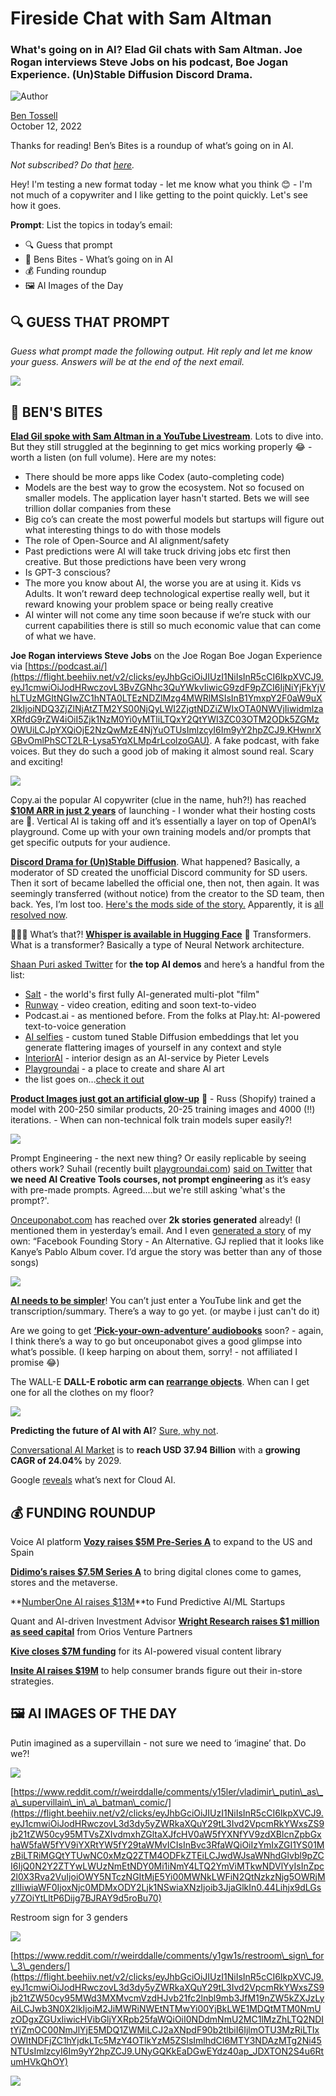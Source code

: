 # Fireside Chat with Sam Altman

### What's going on in AI? Elad Gil chats with Sam Altman. Joe Rogan interviews Steve Jobs on his podcast, Boe Jogan Experience. (Un)Stable Diffusion Discord Drama.

![Author](https://media.beehiiv.com/cdn-cgi/image/format=auto,onerror=redirect/uploads/user/profile_picture/fc858b4d-39e3-4be1-abf4-2b55504e21a2/thumb_uJ4UYake_400x400.jpg)

[Ben Tossell](https://www.twitter.com/bentossell)  
October 12, 2022

Thanks for reading! Ben’s Bites is a roundup of what’s going on in AI.

*Not subscribed? Do that [here](https://flight.beehiiv.net/v2/clicks/eyJhbGciOiJIUzI1NiIsInR5cCI6IkpXVCJ9.eyJ1cmwiOiJodHRwczovL2JlbnNiaXRlcy5iZWVoaWl2LmNvbS8iLCJwb3N0X2lkIjoiM2JiMWRiNWEtNTMwYi00YjBkLWE1MDQtMTM0NmUzODgxZGUxIiwicHVibGljYXRpb25faWQiOiI0NDdmNmU2MC1lMzZhLTQ2NDItYjZmOC00NmJlYjE5MDQ1ZWMiLCJ2aXNpdF90b2tlbiI6IjlmOTU3MzRiLTIxOWItNDFjZC1hYjdkLTc5MzY4OTlkYzM5ZSIsImlhdCI6MTY3NDAzMTg2Ni45NDksImlzcyI6Im9yY2hpZCJ9.U_Kp-miL1XaSJF4y8cNAPtZY51STrt73iHX8adgb18I).*

Hey! I'm testing a new format today - let me know what you think 😊 - I'm not much of a copywriter and I like getting to the point quickly. Let's see how it goes.

**Prompt**: List the topics in today’s email:

* 🔍 Guess that prompt
* 🫦 Bens Bites - What’s going on in AI
* 💰 Funding roundup
* 🖼 AI Images of the Day

## **🔍 GUESS THAT PROMPT**

*Guess what prompt made the following output. Hit reply and let me know your guess. Answers will be at the end of the next email.*

![](https://media.beehiiv.com/cdn-cgi/image/format=auto,onerror=redirect/uploads/asset/file/8b81d69b-8d2b-4747-b720-490bdddce8db/b13l_colorful_gooey_Play-Doh_car_engine_dripping_neon_lava_toot_fdac0f3e-c133-4830-a53c-e0a572bd8665.png)

## **🫦 BEN'S BITES**

**[Elad Gil spoke with Sam Altman in a YouTube Livestream](https://flight.beehiiv.net/v2/clicks/eyJhbGciOiJIUzI1NiIsInR5cCI6IkpXVCJ9.eyJ1cmwiOiJodHRwczovL3lvdXR1LmJlL1BKWFlZblg5SHFBIiwicG9zdF9pZCI6IjNiYjFkYjVhLTUzMGItNGIwZC1hNTA0LTEzNDZlMzg4MWRlMSIsInB1YmxpY2F0aW9uX2lkIjoiNDQ3ZjZlNjAtZTM2YS00NjQyLWI2ZjgtNDZiZWIxOTA0NWVjIiwidmlzaXRfdG9rZW4iOiI5Zjk1NzM0Yi0yMTliLTQxY2QtYWI3ZC03OTM2ODk5ZGMzOWUiLCJpYXQiOjE2NzQwMzE4NjYuOTUsImlzcyI6Im9yY2hpZCJ9._ZKZmsCI5ye3g8Yv43G0EQgbseIk-usAY0VEguLAOj8)**. Lots to dive into. But they still struggled at the beginning to get mics working properly 😂 - worth a listen (on full volume). Here are my notes:

* There should be more apps like Codex (auto-completing code)
* Models are the best way to grow the ecosystem. Not so focused on smaller models. The application layer hasn't started. Bets we will see trillion dollar companies from these
* Big co’s can create the most powerful models but startups will figure out what interesting things to do with those models
* The role of Open-Source and AI alignment/safety
* Past predictions were AI will take truck driving jobs etc first then creative. But those predictions have been very wrong
* Is GPT-3 conscious?
* The more you know about AI, the worse you are at using it. Kids vs Adults. It won’t reward deep technological expertise really well, but it reward knowing your problem space or being really creative
* AI winter will not come any time soon because if we’re stuck with our current capabilities there is still so much economic value that can come of what we have.

**Joe Rogan interviews Steve Jobs** on the Joe Rogan Boe Jogan Experience via [https://podcast.ai/](https://flight.beehiiv.net/v2/clicks/eyJhbGciOiJIUzI1NiIsInR5cCI6IkpXVCJ9.eyJ1cmwiOiJodHRwczovL3BvZGNhc3QuYWkvIiwicG9zdF9pZCI6IjNiYjFkYjVhLTUzMGItNGIwZC1hNTA0LTEzNDZlMzg4MWRlMSIsInB1YmxpY2F0aW9uX2lkIjoiNDQ3ZjZlNjAtZTM2YS00NjQyLWI2ZjgtNDZiZWIxOTA0NWVjIiwidmlzaXRfdG9rZW4iOiI5Zjk1NzM0Yi0yMTliLTQxY2QtYWI3ZC03OTM2ODk5ZGMzOWUiLCJpYXQiOjE2NzQwMzE4NjYuOTUsImlzcyI6Im9yY2hpZCJ9.KHwnrXGBvOmlPhSCT2LR-Lysa5YqXLMp4rLcolzoGAU). A fake podcast, with fake voices. But they do such a good job of making it almost sound real. Scary and exciting!

![](https://media.beehiiv.com/cdn-cgi/image/format=auto,onerror=redirect/uploads/asset/file/bd45a6d7-4a89-4dcb-a699-4651bf7f9141/FezH3OGWQAAcvad.jpeg)

Copy.ai the popular AI copywriter (clue in the name, huh?!) has reached **[$10M ARR in just 2 years](https://flight.beehiiv.net/v2/clicks/eyJhbGciOiJIUzI1NiIsInR5cCI6IkpXVCJ9.eyJ1cmwiOiJodHRwczovL3R3aXR0ZXIuY29tL1BhdWxZYWNvdWJpYW4vc3RhdHVzLzE1Nzk5MTg2MjIyNjAzNTkxNjgiLCJwb3N0X2lkIjoiM2JiMWRiNWEtNTMwYi00YjBkLWE1MDQtMTM0NmUzODgxZGUxIiwicHVibGljYXRpb25faWQiOiI0NDdmNmU2MC1lMzZhLTQ2NDItYjZmOC00NmJlYjE5MDQ1ZWMiLCJ2aXNpdF90b2tlbiI6IjlmOTU3MzRiLTIxOWItNDFjZC1hYjdkLTc5MzY4OTlkYzM5ZSIsImlhdCI6MTY3NDAzMTg2Ni45NSwiaXNzIjoib3JjaGlkIn0.2_ML2e5jEV_eMr1AVYxjqMXrJux9mG-DxNeyKHJ-E48)** of launching - I wonder what their hosting costs are 😬. Vertical AI is taking off and it’s essentially a layer on top of OpenAI’s playground. Come up with your own training models and/or prompts that get specific outputs for your audience.

**[Discord Drama for (Un)Stable Diffusion](https://flight.beehiiv.net/v2/clicks/eyJhbGciOiJIUzI1NiIsInR5cCI6IkpXVCJ9.eyJ1cmwiOiJodHRwczovL3d3dy5yZWRkaXQuY29tL3IvU3RhYmxlRGlmZnVzaW9uL2NvbW1lbnRzL3kxMmpvMy9zdGFiaWxpdHlhaV9oYXZlX2hpamFja2VkX3RoZV9zdWJyZWRkaXRfYW5kLyIsInBvc3RfaWQiOiIzYmIxZGI1YS01MzBiLTRiMGQtYTUwNC0xMzQ2ZTM4ODFkZTEiLCJwdWJsaWNhdGlvbl9pZCI6IjQ0N2Y2ZTYwLWUzNmEtNDY0Mi1iNmY4LTQ2YmViMTkwNDVlYyIsInZpc2l0X3Rva2VuIjoiOWY5NTczNGItMjE5Yi00MWNkLWFiN2QtNzkzNjg5OWRjMzllIiwiaWF0IjoxNjc0MDMxODY2Ljk1LCJpc3MiOiJvcmNoaWQifQ.UFFMjyvB3Ed4IOYHb5edsIWOOaGFUh4AKtYjAfSZ71o)**. What happened? Basically, a moderator of SD created the unofficial Discord community for SD users. Then it sort of became labelled the official one, then not, then again. It was seemingly transferred (without notice) from the creator to the SD team, then back. Yes, I’m lost too. [Here's the mods side of the story.](https://flight.beehiiv.net/v2/clicks/eyJhbGciOiJIUzI1NiIsInR5cCI6IkpXVCJ9.eyJ1cmwiOiJodHRwczovL3d3dy5yZWRkaXQuY29tL3IvU3RhYmxlRGlmZnVzaW9uL2NvbW1lbnRzL3kxOWtkaC9tb2RfaGVyZV9teV9zaWRlX29mX3RoZV9zdG9yeS8iLCJwb3N0X2lkIjoiM2JiMWRiNWEtNTMwYi00YjBkLWE1MDQtMTM0NmUzODgxZGUxIiwicHVibGljYXRpb25faWQiOiI0NDdmNmU2MC1lMzZhLTQ2NDItYjZmOC00NmJlYjE5MDQ1ZWMiLCJ2aXNpdF90b2tlbiI6IjlmOTU3MzRiLTIxOWItNDFjZC1hYjdkLTc5MzY4OTlkYzM5ZSIsImlhdCI6MTY3NDAzMTg2Ni45NSwiaXNzIjoib3JjaGlkIn0.-FM_izrG-0Pkn5ebMjc2SSyiHMgyg3A1M3J0tOJs-Qs) Apparently, it is [all resolved now](https://flight.beehiiv.net/v2/clicks/eyJhbGciOiJIUzI1NiIsInR5cCI6IkpXVCJ9.eyJ1cmwiOiJodHRwczovL3d3dy5yZWRkaXQuY29tL3IvU3RhYmxlRGlmZnVzaW9uL2NvbW1lbnRzL3kxbmM3dC9yc3RhYmxlZGlmZnVzaW9uX3Nob3VsZF9iZV9pbmRlcGVuZGVudF9hbmRfcnVuX2J5LyIsInBvc3RfaWQiOiIzYmIxZGI1YS01MzBiLTRiMGQtYTUwNC0xMzQ2ZTM4ODFkZTEiLCJwdWJsaWNhdGlvbl9pZCI6IjQ0N2Y2ZTYwLWUzNmEtNDY0Mi1iNmY4LTQ2YmViMTkwNDVlYyIsInZpc2l0X3Rva2VuIjoiOWY5NTczNGItMjE5Yi00MWNkLWFiN2QtNzkzNjg5OWRjMzllIiwiaWF0IjoxNjc0MDMxODY2Ljk1LCJpc3MiOiJvcmNoaWQifQ.oEaztSLzDW1MQA9EPV8pYGvGBzc3WtyE0QdCJVoWFvo).

🤫🤫🤫 What’s that?! [**Whisper is available in Hugging Face**](https://flight.beehiiv.net/v2/clicks/eyJhbGciOiJIUzI1NiIsInR5cCI6IkpXVCJ9.eyJ1cmwiOiJodHRwczovL3R3aXR0ZXIuY29tL2FfZV9yb2JlcnRzL3N0YXR1cy8xNTc5OTE1MDI1OTg4NTg3NTIwIiwicG9zdF9pZCI6IjNiYjFkYjVhLTUzMGItNGIwZC1hNTA0LTEzNDZlMzg4MWRlMSIsInB1YmxpY2F0aW9uX2lkIjoiNDQ3ZjZlNjAtZTM2YS00NjQyLWI2ZjgtNDZiZWIxOTA0NWVjIiwidmlzaXRfdG9rZW4iOiI5Zjk1NzM0Yi0yMTliLTQxY2QtYWI3ZC03OTM2ODk5ZGMzOWUiLCJpYXQiOjE2NzQwMzE4NjYuOTUsImlzcyI6Im9yY2hpZCJ9.YMCBjMRVEDSxvS8TNMlbjTi9WCWQ9UMf68JvHhXUhks) 🤗 Transformers. What is a transformer? Basically a type of Neural Network architecture.

[Shaan Puri asked Twitter](https://flight.beehiiv.net/v2/clicks/eyJhbGciOiJIUzI1NiIsInR5cCI6IkpXVCJ9.eyJ1cmwiOiJodHRwczovL3R3aXR0ZXIuY29tL1NoYWFuVlAvc3RhdHVzLzE1Nzk5MTgxNjg0NzgyOTgxMTIiLCJwb3N0X2lkIjoiM2JiMWRiNWEtNTMwYi00YjBkLWE1MDQtMTM0NmUzODgxZGUxIiwicHVibGljYXRpb25faWQiOiI0NDdmNmU2MC1lMzZhLTQ2NDItYjZmOC00NmJlYjE5MDQ1ZWMiLCJ2aXNpdF90b2tlbiI6IjlmOTU3MzRiLTIxOWItNDFjZC1hYjdkLTc5MzY4OTlkYzM5ZSIsImlhdCI6MTY3NDAzMTg2Ni45NSwiaXNzIjoib3JjaGlkIn0.dgkMo8eMAFIbXH0gWcIAYs96z5CnBbmyPNlOpDyYSoM) for **the top AI demos** and here’s a handful from the list:

* [Salt](https://flight.beehiiv.net/v2/clicks/eyJhbGciOiJIUzI1NiIsInR5cCI6IkpXVCJ9.eyJ1cmwiOiJodHRwczovL3R3aXR0ZXIuY29tL1NBTFRfVkVSU0UiLCJwb3N0X2lkIjoiM2JiMWRiNWEtNTMwYi00YjBkLWE1MDQtMTM0NmUzODgxZGUxIiwicHVibGljYXRpb25faWQiOiI0NDdmNmU2MC1lMzZhLTQ2NDItYjZmOC00NmJlYjE5MDQ1ZWMiLCJ2aXNpdF90b2tlbiI6IjlmOTU3MzRiLTIxOWItNDFjZC1hYjdkLTc5MzY4OTlkYzM5ZSIsImlhdCI6MTY3NDAzMTg2Ni45NTQsImlzcyI6Im9yY2hpZCJ9.3kkoyGJ-05KLf0F1cmWCHAcS-Vx-40T4SiLAKB97ukM) - the world's first fully AI-generated multi-plot "film"
* [Runway](https://flight.beehiiv.net/v2/clicks/eyJhbGciOiJIUzI1NiIsInR5cCI6IkpXVCJ9.eyJ1cmwiOiJodHRwczovL3R3aXR0ZXIuY29tL3J1bndheW1sIiwicG9zdF9pZCI6IjNiYjFkYjVhLTUzMGItNGIwZC1hNTA0LTEzNDZlMzg4MWRlMSIsInB1YmxpY2F0aW9uX2lkIjoiNDQ3ZjZlNjAtZTM2YS00NjQyLWI2ZjgtNDZiZWIxOTA0NWVjIiwidmlzaXRfdG9rZW4iOiI5Zjk1NzM0Yi0yMTliLTQxY2QtYWI3ZC03OTM2ODk5ZGMzOWUiLCJpYXQiOjE2NzQwMzE4NjYuOTU0LCJpc3MiOiJvcmNoaWQifQ.XlsoISRPgYvflCYooRNU_8BVUYiJocTX7wcbaUF1mCc) - video creation, editing and soon text-to-video
* Podcast.ai - as mentioned before. From the folks at Play.ht: AI-powered text-to-voice generation
* [AI selfies](https://flight.beehiiv.net/v2/clicks/eyJhbGciOiJIUzI1NiIsInR5cCI6IkpXVCJ9.eyJ1cmwiOiJodHRwczovL3R3aXR0ZXIuY29tL2ZhYmlhbnN0ZWx6ZXIvc3RhdHVzLzE1Nzk4MTgxMDExMzQxMDY2MjYiLCJwb3N0X2lkIjoiM2JiMWRiNWEtNTMwYi00YjBkLWE1MDQtMTM0NmUzODgxZGUxIiwicHVibGljYXRpb25faWQiOiI0NDdmNmU2MC1lMzZhLTQ2NDItYjZmOC00NmJlYjE5MDQ1ZWMiLCJ2aXNpdF90b2tlbiI6IjlmOTU3MzRiLTIxOWItNDFjZC1hYjdkLTc5MzY4OTlkYzM5ZSIsImlhdCI6MTY3NDAzMTg2Ni45NTQsImlzcyI6Im9yY2hpZCJ9.Mwe9YtUm-inxhxA_xBalknuDC01nj9RmBf1WtNPfCs8) - custom tuned Stable Diffusion embeddings that let you generate flattering images of yourself in any context and style
* [InteriorAI](https://flight.beehiiv.net/v2/clicks/eyJhbGciOiJIUzI1NiIsInR5cCI6IkpXVCJ9.eyJ1cmwiOiJodHRwczovL2ludGVyaW9yYWkuY29tLyIsInBvc3RfaWQiOiIzYmIxZGI1YS01MzBiLTRiMGQtYTUwNC0xMzQ2ZTM4ODFkZTEiLCJwdWJsaWNhdGlvbl9pZCI6IjQ0N2Y2ZTYwLWUzNmEtNDY0Mi1iNmY4LTQ2YmViMTkwNDVlYyIsInZpc2l0X3Rva2VuIjoiOWY5NTczNGItMjE5Yi00MWNkLWFiN2QtNzkzNjg5OWRjMzllIiwiaWF0IjoxNjc0MDMxODY2Ljk1NCwiaXNzIjoib3JjaGlkIn0.iFI5wOnUEwdVXOqh0fMOooHs34K3arDLcZoI0PLQp28) - interior design as an AI-service by Pieter Levels
* [Playgroundai](https://flight.beehiiv.net/v2/clicks/eyJhbGciOiJIUzI1NiIsInR5cCI6IkpXVCJ9.eyJ1cmwiOiJodHRwczovL3BsYXlncm91bmRhaS5jb20vIiwicG9zdF9pZCI6IjNiYjFkYjVhLTUzMGItNGIwZC1hNTA0LTEzNDZlMzg4MWRlMSIsInB1YmxpY2F0aW9uX2lkIjoiNDQ3ZjZlNjAtZTM2YS00NjQyLWI2ZjgtNDZiZWIxOTA0NWVjIiwidmlzaXRfdG9rZW4iOiI5Zjk1NzM0Yi0yMTliLTQxY2QtYWI3ZC03OTM2ODk5ZGMzOWUiLCJpYXQiOjE2NzQwMzE4NjYuOTU0LCJpc3MiOiJvcmNoaWQifQ.ewdhboMtm6alAboh8zZHj8DHi7TyAXh2Ny2xnXuIZzY) - a place to create and share AI art
* the list goes on...[check it out](https://flight.beehiiv.net/v2/clicks/eyJhbGciOiJIUzI1NiIsInR5cCI6IkpXVCJ9.eyJ1cmwiOiJodHRwczovL3R3aXR0ZXIuY29tL1NoYWFuVlAvc3RhdHVzLzE1Nzk5MTgxNjg0NzgyOTgxMTIiLCJwb3N0X2lkIjoiM2JiMWRiNWEtNTMwYi00YjBkLWE1MDQtMTM0NmUzODgxZGUxIiwicHVibGljYXRpb25faWQiOiI0NDdmNmU2MC1lMzZhLTQ2NDItYjZmOC00NmJlYjE5MDQ1ZWMiLCJ2aXNpdF90b2tlbiI6IjlmOTU3MzRiLTIxOWItNDFjZC1hYjdkLTc5MzY4OTlkYzM5ZSIsImlhdCI6MTY3NDAzMTg2Ni45NTQsImlzcyI6Im9yY2hpZCJ9.eUL7K7E4YMPXgKz5g9K0Xw1wquZFarV21k4a83kJPUc)

**[Product Images just got an artificial glow-up](https://flight.beehiiv.net/v2/clicks/eyJhbGciOiJIUzI1NiIsInR5cCI6IkpXVCJ9.eyJ1cmwiOiJodHRwczovL3R3aXR0ZXIuY29tL1N0cmFuZ2VOYXRpdmUvc3RhdHVzLzE1Nzk4NDg5MjA3OTYzNzcwODgiLCJwb3N0X2lkIjoiM2JiMWRiNWEtNTMwYi00YjBkLWE1MDQtMTM0NmUzODgxZGUxIiwicHVibGljYXRpb25faWQiOiI0NDdmNmU2MC1lMzZhLTQ2NDItYjZmOC00NmJlYjE5MDQ1ZWMiLCJ2aXNpdF90b2tlbiI6IjlmOTU3MzRiLTIxOWItNDFjZC1hYjdkLTc5MzY4OTlkYzM5ZSIsImlhdCI6MTY3NDAzMTg2Ni45NTQsImlzcyI6Im9yY2hpZCJ9.RVZeUZFN1ofZ4HJPh3HPZ_NhAJADIM47cafSQIakNqQ)** 💅 - Russ (Shopify) trained a model with 200-250 similar products, 20-25 training images and 4000 (!!) iterations. - When can non-technical folk train models super easily?!

![](https://media.beehiiv.com/cdn-cgi/image/format=auto,onerror=redirect/uploads/asset/file/5448e849-c7ca-4530-8f16-ff40ba1ac48d/Fexe8X2VsAA-IY3.jpeg)

Prompt Engineering - the next new thing? Or easily replicable by seeing others work? Suhail (recently built [playgroundai.com](https://flight.beehiiv.net/v2/clicks/eyJhbGciOiJIUzI1NiIsInR5cCI6IkpXVCJ9.eyJ1cmwiOiJodHRwOi8vcGxheWdyb3VuZGFpLmNvbSIsInBvc3RfaWQiOiIzYmIxZGI1YS01MzBiLTRiMGQtYTUwNC0xMzQ2ZTM4ODFkZTEiLCJwdWJsaWNhdGlvbl9pZCI6IjQ0N2Y2ZTYwLWUzNmEtNDY0Mi1iNmY4LTQ2YmViMTkwNDVlYyIsInZpc2l0X3Rva2VuIjoiOWY5NTczNGItMjE5Yi00MWNkLWFiN2QtNzkzNjg5OWRjMzllIiwiaWF0IjoxNjc0MDMxODY2Ljk1NCwiaXNzIjoib3JjaGlkIn0.ntq9GQz1sPfa-moVwnfzd65Ttuet_AYA1M_1NkzDqN0)) [said on Twitter](https://flight.beehiiv.net/v2/clicks/eyJhbGciOiJIUzI1NiIsInR5cCI6IkpXVCJ9.eyJ1cmwiOiJodHRwczovL3R3aXR0ZXIuY29tL1N1aGFpbC9zdGF0dXMvMTU3OTU2ODY5OTIwNzcyNTA1NiIsInBvc3RfaWQiOiIzYmIxZGI1YS01MzBiLTRiMGQtYTUwNC0xMzQ2ZTM4ODFkZTEiLCJwdWJsaWNhdGlvbl9pZCI6IjQ0N2Y2ZTYwLWUzNmEtNDY0Mi1iNmY4LTQ2YmViMTkwNDVlYyIsInZpc2l0X3Rva2VuIjoiOWY5NTczNGItMjE5Yi00MWNkLWFiN2QtNzkzNjg5OWRjMzllIiwiaWF0IjoxNjc0MDMxODY2Ljk1NSwiaXNzIjoib3JjaGlkIn0.b7bO-PNmrGsxENJrS_Bf6qy_U_un5jYUb12YhkpcIJc) that **we need AI Creative Tools courses, not prompt engineering** as it’s easy with pre-made prompts. Agreed....but we're still asking 'what's the prompt?'.

[Onceuponabot.com](https://flight.beehiiv.net/v2/clicks/eyJhbGciOiJIUzI1NiIsInR5cCI6IkpXVCJ9.eyJ1cmwiOiJodHRwOi8vT25jZXVwb25hYm90LmNvbSIsInBvc3RfaWQiOiIzYmIxZGI1YS01MzBiLTRiMGQtYTUwNC0xMzQ2ZTM4ODFkZTEiLCJwdWJsaWNhdGlvbl9pZCI6IjQ0N2Y2ZTYwLWUzNmEtNDY0Mi1iNmY4LTQ2YmViMTkwNDVlYyIsInZpc2l0X3Rva2VuIjoiOWY5NTczNGItMjE5Yi00MWNkLWFiN2QtNzkzNjg5OWRjMzllIiwiaWF0IjoxNjc0MDMxODY2Ljk1NSwiaXNzIjoib3JjaGlkIn0.hnI3pi-d1XbqfB7xqpirn5Gk6v9hEmGOtD6YJoTW5JM) has reached over **2k stories generated** already! (I mentioned them in yesterday’s email. And I even [generated a story](https://flight.beehiiv.net/v2/clicks/eyJhbGciOiJIUzI1NiIsInR5cCI6IkpXVCJ9.eyJ1cmwiOiJodHRwczovL3R3aXR0ZXIuY29tL2JlbnRvc3NlbGwvc3RhdHVzLzE1Nzk4NTQ2NTE4MzA0NzI3MDQiLCJwb3N0X2lkIjoiM2JiMWRiNWEtNTMwYi00YjBkLWE1MDQtMTM0NmUzODgxZGUxIiwicHVibGljYXRpb25faWQiOiI0NDdmNmU2MC1lMzZhLTQ2NDItYjZmOC00NmJlYjE5MDQ1ZWMiLCJ2aXNpdF90b2tlbiI6IjlmOTU3MzRiLTIxOWItNDFjZC1hYjdkLTc5MzY4OTlkYzM5ZSIsImlhdCI6MTY3NDAzMTg2Ni45NTUsImlzcyI6Im9yY2hpZCJ9.8DcQDyhq9OnxHPEZoeEdz89Z3v9d11p21i-DuOVKu18) of my own: “Facebook Founding Story - An Alternative. GJ replied that it looks like Kanye’s Pablo Album cover. I’d argue the story was better than any of those songs)

![](https://media.beehiiv.com/cdn-cgi/image/format=auto,onerror=redirect/uploads/asset/file/ec1603c5-c101-45e5-bc0c-0285a83cf18e/FezFYWCWAAcoDT1.jpeg)

**[AI needs to be simpler](https://flight.beehiiv.net/v2/clicks/eyJhbGciOiJIUzI1NiIsInR5cCI6IkpXVCJ9.eyJ1cmwiOiJodHRwczovL3R3aXR0ZXIuY29tL2JlbnRvc3NlbGwvc3RhdHVzLzE1ODAxMjQ1OTIyODI0MzE0ODkiLCJwb3N0X2lkIjoiM2JiMWRiNWEtNTMwYi00YjBkLWE1MDQtMTM0NmUzODgxZGUxIiwicHVibGljYXRpb25faWQiOiI0NDdmNmU2MC1lMzZhLTQ2NDItYjZmOC00NmJlYjE5MDQ1ZWMiLCJ2aXNpdF90b2tlbiI6IjlmOTU3MzRiLTIxOWItNDFjZC1hYjdkLTc5MzY4OTlkYzM5ZSIsImlhdCI6MTY3NDAzMTg2Ni45NTUsImlzcyI6Im9yY2hpZCJ9.6WxD-12u_BTH056Yrf2FwIN1EsfDaDNGRJWTg-JI6cM)**! You can’t just enter a YouTube link and get the transcription/summary. There’s a way to go yet. (or maybe i just can't do it)

Are we going to get **[‘Pick-your-own-adventure’ audiobooks](https://flight.beehiiv.net/v2/clicks/eyJhbGciOiJIUzI1NiIsInR5cCI6IkpXVCJ9.eyJ1cmwiOiJodHRwczovL3d3dy5yZWRkaXQuY29tL3IvT3BlbkFJL2NvbW1lbnRzL3kxOGNiMi9zb29uX3dlcmVfZ29ubmFfZ2V0X2F1ZGlvYm9va3Nfd3JpdHRlbl9lbnRpcmVseS8iLCJwb3N0X2lkIjoiM2JiMWRiNWEtNTMwYi00YjBkLWE1MDQtMTM0NmUzODgxZGUxIiwicHVibGljYXRpb25faWQiOiI0NDdmNmU2MC1lMzZhLTQ2NDItYjZmOC00NmJlYjE5MDQ1ZWMiLCJ2aXNpdF90b2tlbiI6IjlmOTU3MzRiLTIxOWItNDFjZC1hYjdkLTc5MzY4OTlkYzM5ZSIsImlhdCI6MTY3NDAzMTg2Ni45NTUsImlzcyI6Im9yY2hpZCJ9.CgCAtjgJfs_0rV199WIV_I-dy-fXTpbmEilb2G8wvYI)** soon? - again, I think there’s a way to go but onceuponabot gives a good glimpse into what’s possible. (I keep harping on about them, sorry! - not affiliated I promise 😂)

The WALL-E **DALL-E robotic arm can [rearrange objects](https://flight.beehiiv.net/v2/clicks/eyJhbGciOiJIUzI1NiIsInR5cCI6IkpXVCJ9.eyJ1cmwiOiJodHRwczovL3lvdXR1LmJlL19jNXJjWXdQVFFnIiwicG9zdF9pZCI6IjNiYjFkYjVhLTUzMGItNGIwZC1hNTA0LTEzNDZlMzg4MWRlMSIsInB1YmxpY2F0aW9uX2lkIjoiNDQ3ZjZlNjAtZTM2YS00NjQyLWI2ZjgtNDZiZWIxOTA0NWVjIiwidmlzaXRfdG9rZW4iOiI5Zjk1NzM0Yi0yMTliLTQxY2QtYWI3ZC03OTM2ODk5ZGMzOWUiLCJpYXQiOjE2NzQwMzE4NjYuOTU1LCJpc3MiOiJvcmNoaWQifQ.Xc3UzPxyl1U7qjxrWFjXJa5r_od5091GQ2mZ2jPRTWc)**. When can I get one for all the clothes on my floor?

![](https://media.beehiiv.com/cdn-cgi/image/format=auto,onerror=redirect/uploads/asset/file/8b466f47-c1f1-4439-bac4-975be5067637/Screenshot_2022-10-12_at_13.29.22.png)

**Predicting the future of AI with AI**? [Sure, why not](https://flight.beehiiv.net/v2/clicks/eyJhbGciOiJIUzI1NiIsInR5cCI6IkpXVCJ9.eyJ1cmwiOiJodHRwczovL2FuYWx5dGljc2luZGlhbWFnLmNvbS9wcmVkaWN0aW5nLXRoZS1mdXR1cmUtb2YtYWktd2l0aC1haS8iLCJwb3N0X2lkIjoiM2JiMWRiNWEtNTMwYi00YjBkLWE1MDQtMTM0NmUzODgxZGUxIiwicHVibGljYXRpb25faWQiOiI0NDdmNmU2MC1lMzZhLTQ2NDItYjZmOC00NmJlYjE5MDQ1ZWMiLCJ2aXNpdF90b2tlbiI6IjlmOTU3MzRiLTIxOWItNDFjZC1hYjdkLTc5MzY4OTlkYzM5ZSIsImlhdCI6MTY3NDAzMTg2Ni45NTUsImlzcyI6Im9yY2hpZCJ9.893MZHQ43RMjX2Ped1wUTTmjDalaqZFB0q5DmcrALnY).

[Conversational AI Market](https://flight.beehiiv.net/v2/clicks/eyJhbGciOiJIUzI1NiIsInR5cCI6IkpXVCJ9.eyJ1cmwiOiJodHRwczovL2ZpbmFuY2UueWFob28uY29tL25ld3MvY29udmVyc2F0aW9uYWwtYWktbWFya2V0LWdhcm5lci11c2QtMDQzMDAwNjQ1Lmh0bWwiLCJwb3N0X2lkIjoiM2JiMWRiNWEtNTMwYi00YjBkLWE1MDQtMTM0NmUzODgxZGUxIiwicHVibGljYXRpb25faWQiOiI0NDdmNmU2MC1lMzZhLTQ2NDItYjZmOC00NmJlYjE5MDQ1ZWMiLCJ2aXNpdF90b2tlbiI6IjlmOTU3MzRiLTIxOWItNDFjZC1hYjdkLTc5MzY4OTlkYzM5ZSIsImlhdCI6MTY3NDAzMTg2Ni45NTUsImlzcyI6Im9yY2hpZCJ9.iDAP5CHWpX9Syf8MkAnCSzldqG5nz76rhBPC8NKb2Jk) is to **reach USD 37.94 Billion** with a **growing CAGR of 24.04%** by 2029.

Google [reveals](https://flight.beehiiv.net/v2/clicks/eyJhbGciOiJIUzI1NiIsInR5cCI6IkpXVCJ9.eyJ1cmwiOiJodHRwczovL3ZlbnR1cmViZWF0LmNvbS9haS9nb29nbGUtcmV2ZWFscy13aGF0cy1uZXh0LWZvci1jbG91ZC1haS8iLCJwb3N0X2lkIjoiM2JiMWRiNWEtNTMwYi00YjBkLWE1MDQtMTM0NmUzODgxZGUxIiwicHVibGljYXRpb25faWQiOiI0NDdmNmU2MC1lMzZhLTQ2NDItYjZmOC00NmJlYjE5MDQ1ZWMiLCJ2aXNpdF90b2tlbiI6IjlmOTU3MzRiLTIxOWItNDFjZC1hYjdkLTc5MzY4OTlkYzM5ZSIsImlhdCI6MTY3NDAzMTg2Ni45NTUsImlzcyI6Im9yY2hpZCJ9.JLm8swLxHfNXXx46BmGPMqA5GQqnzwuW4TplbROdRJ8) what’s next for Cloud AI.

## **💰 FUNDING ROUNDUP**

Voice AI platform [**Vozy raises $5M Pre-Series A**](https://flight.beehiiv.net/v2/clicks/eyJhbGciOiJIUzI1NiIsInR5cCI6IkpXVCJ9.eyJ1cmwiOiJodHRwczovL2xhdGFtbGlzdC5jb20vdm9pY2UtYWktcGxhdGZvcm0tdm96eS1yYWlzZXMtNW0tcHJlLXNlcmllcy1hLyIsInBvc3RfaWQiOiIzYmIxZGI1YS01MzBiLTRiMGQtYTUwNC0xMzQ2ZTM4ODFkZTEiLCJwdWJsaWNhdGlvbl9pZCI6IjQ0N2Y2ZTYwLWUzNmEtNDY0Mi1iNmY4LTQ2YmViMTkwNDVlYyIsInZpc2l0X3Rva2VuIjoiOWY5NTczNGItMjE5Yi00MWNkLWFiN2QtNzkzNjg5OWRjMzllIiwiaWF0IjoxNjc0MDMxODY2Ljk1NSwiaXNzIjoib3JjaGlkIn0.W0ADJNo3PyfOgjQppdrf1CjFGvzJ6szJR8lSrnCIkE4) to expand to the US and Spain

[**Didimo’s raises $7.5M Series A**](https://flight.beehiiv.net/v2/clicks/eyJhbGciOiJIUzI1NiIsInR5cCI6IkpXVCJ9.eyJ1cmwiOiJodHRwczovL3ZlbnR1cmViZWF0LmNvbS9nYW1lcy9kaWRpbW8tZGlnaXRhbC1jbG9uZXMtY29tZS10by1nYW1lcy1zdG9yZS1hbmQtdGhlLW1ldGF2ZXJzZS8iLCJwb3N0X2lkIjoiM2JiMWRiNWEtNTMwYi00YjBkLWE1MDQtMTM0NmUzODgxZGUxIiwicHVibGljYXRpb25faWQiOiI0NDdmNmU2MC1lMzZhLTQ2NDItYjZmOC00NmJlYjE5MDQ1ZWMiLCJ2aXNpdF90b2tlbiI6IjlmOTU3MzRiLTIxOWItNDFjZC1hYjdkLTc5MzY4OTlkYzM5ZSIsImlhdCI6MTY3NDAzMTg2Ni45NTUsImlzcyI6Im9yY2hpZCJ9.Fl73yc88wztRGKtcfkm3DJ_dk2nciuM-V7453z0zi8I) to bring digital clones come to games, stores and the metaverse.

**[NumberOne AI raises $13M](https://flight.beehiiv.net/v2/clicks/eyJhbGciOiJIUzI1NiIsInR5cCI6IkpXVCJ9.eyJ1cmwiOiJodHRwczovL3d3dy5wcm5ld3N3aXJlLmNvbS9uZXdzLXJlbGVhc2VzL251bWJlcm9uZS1haS1yYWlzZXMtMTNtLXRvLWZ1bmQtcHJlZGljdGl2ZS1haW1sLXN0YXJ0dXBzLTMwMTY0NTUzOS5odG1sIiwicG9zdF9pZCI6IjNiYjFkYjVhLTUzMGItNGIwZC1hNTA0LTEzNDZlMzg4MWRlMSIsInB1YmxpY2F0aW9uX2lkIjoiNDQ3ZjZlNjAtZTM2YS00NjQyLWI2ZjgtNDZiZWIxOTA0NWVjIiwidmlzaXRfdG9rZW4iOiI5Zjk1NzM0Yi0yMTliLTQxY2QtYWI3ZC03OTM2ODk5ZGMzOWUiLCJpYXQiOjE2NzQwMzE4NjYuOTU1LCJpc3MiOiJvcmNoaWQifQ.sjA3c7HkBVW9JKpmQNINc6wUafY5bOK1kfkcjKgriYY)**to Fund Predictive AI/ML Startups

Quant and AI-driven Investment Advisor [**Wright Research raises $1 million as seed capital**](https://flight.beehiiv.net/v2/clicks/eyJhbGciOiJIUzI1NiIsInR5cCI6IkpXVCJ9.eyJ1cmwiOiJodHRwczovL3d3dy5saXZlbWludC5jb20vbmV3cy93cmlnaHQtcmVzZWFyY2gtcmFpc2VzLTEtbWlsbGlvbi1kb2xsYXJzLWFzLXNlZWQtY2FwaXRhbC1mcm9tLW9yaW9zLXZlbnR1cmUtcGFydG5lcnMtMTE2NjU0NzQ2MDUwNDEuaHRtbCIsInBvc3RfaWQiOiIzYmIxZGI1YS01MzBiLTRiMGQtYTUwNC0xMzQ2ZTM4ODFkZTEiLCJwdWJsaWNhdGlvbl9pZCI6IjQ0N2Y2ZTYwLWUzNmEtNDY0Mi1iNmY4LTQ2YmViMTkwNDVlYyIsInZpc2l0X3Rva2VuIjoiOWY5NTczNGItMjE5Yi00MWNkLWFiN2QtNzkzNjg5OWRjMzllIiwiaWF0IjoxNjc0MDMxODY2Ljk1NSwiaXNzIjoib3JjaGlkIn0.5JYxKoPt6sS3TcP509-h4TVOi7WpbbyEyC-w-fwRorw) from Orios Venture Partners

[**Kive closes $7M funding**](https://flight.beehiiv.net/v2/clicks/eyJhbGciOiJIUzI1NiIsInR5cCI6IkpXVCJ9.eyJ1cmwiOiJodHRwczovL3RlY2hmdW5kaW5nbmV3cy5jb20vZW5kLXRvLWVuZC1wbGF0Zm9ybS1mb3ItY3JlYXRpdmUtY29sbGFib3JhdGlvbi1raXZlLWNsb3Nlcy03bS1mdW5kaW5nLyIsInBvc3RfaWQiOiIzYmIxZGI1YS01MzBiLTRiMGQtYTUwNC0xMzQ2ZTM4ODFkZTEiLCJwdWJsaWNhdGlvbl9pZCI6IjQ0N2Y2ZTYwLWUzNmEtNDY0Mi1iNmY4LTQ2YmViMTkwNDVlYyIsInZpc2l0X3Rva2VuIjoiOWY5NTczNGItMjE5Yi00MWNkLWFiN2QtNzkzNjg5OWRjMzllIiwiaWF0IjoxNjc0MDMxODY2Ljk1NSwiaXNzIjoib3JjaGlkIn0.kzkcXPlxvTah1F0CkJ6sBx25uUIDVyNcG8Bj5OIJsDs) for its AI-powered visual content library

[**Insite AI raises $19M**](https://flight.beehiiv.net/v2/clicks/eyJhbGciOiJIUzI1NiIsInR5cCI6IkpXVCJ9.eyJ1cmwiOiJodHRwczovL3RlY2hjcnVuY2guY29tLzIwMjIvMTAvMTEvaW5zaXRlLWFpLXJhaXNlcy0xOW0tdG8taGVscC1jb25zdW1lci1icmFuZHMtZmlndXJlLW91dC10aGVpci1pbi1zdG9yZS1zdHJhdGVnaWVzLyIsInBvc3RfaWQiOiIzYmIxZGI1YS01MzBiLTRiMGQtYTUwNC0xMzQ2ZTM4ODFkZTEiLCJwdWJsaWNhdGlvbl9pZCI6IjQ0N2Y2ZTYwLWUzNmEtNDY0Mi1iNmY4LTQ2YmViMTkwNDVlYyIsInZpc2l0X3Rva2VuIjoiOWY5NTczNGItMjE5Yi00MWNkLWFiN2QtNzkzNjg5OWRjMzllIiwiaWF0IjoxNjc0MDMxODY2Ljk1NSwiaXNzIjoib3JjaGlkIn0.mk0-P71XYSvAcJQcAEfQ7JQrpL2sILDDV49rn7Qazns) to help consumer brands figure out their in-store strategies.

## **🖼 AI IMAGES OF THE DAY**

Putin imagined as a supervillain - not sure we need to ‘imagine’ that. Do we?!

![](https://media.beehiiv.com/cdn-cgi/image/format=auto,onerror=redirect/uploads/asset/file/2cfd0b6e-a388-4c1b-bac4-ce02817443a3/655h44bjm5t91.jpeg)

[https://www.reddit.com/r/weirddalle/comments/y15ler/vladimir\_putin\_as\_a\_supervillain\_in\_a\_batman\_comic/](https://flight.beehiiv.net/v2/clicks/eyJhbGciOiJIUzI1NiIsInR5cCI6IkpXVCJ9.eyJ1cmwiOiJodHRwczovL3d3dy5yZWRkaXQuY29tL3Ivd2VpcmRkYWxsZS9jb21tZW50cy95MTVsZXIvdmxhZGltaXJfcHV0aW5fYXNfYV9zdXBlcnZpbGxhaW5faW5fYV9iYXRtYW5fY29taWMvICIsInBvc3RfaWQiOiIzYmIxZGI1YS01MzBiLTRiMGQtYTUwNC0xMzQ2ZTM4ODFkZTEiLCJwdWJsaWNhdGlvbl9pZCI6IjQ0N2Y2ZTYwLWUzNmEtNDY0Mi1iNmY4LTQ2YmViMTkwNDVlYyIsInZpc2l0X3Rva2VuIjoiOWY5NTczNGItMjE5Yi00MWNkLWFiN2QtNzkzNjg5OWRjMzllIiwiaWF0IjoxNjc0MDMxODY2Ljk1NSwiaXNzIjoib3JjaGlkIn0.44Lihjx9dLGsy7ZOiYtLltP6Dijg7BJRAY9d5roBu70)

Restroom sign for 3 genders

![](https://media.beehiiv.com/cdn-cgi/image/format=auto,onerror=redirect/uploads/asset/file/ee29732e-7781-4208-b7e2-4e505cc9833e/jvqwecck28t91.png)

[https://www.reddit.com/r/weirddalle/comments/y1gw1s/restroom\_sign\_for\_3\_genders/](https://flight.beehiiv.net/v2/clicks/eyJhbGciOiJIUzI1NiIsInR5cCI6IkpXVCJ9.eyJ1cmwiOiJodHRwczovL3d3dy5yZWRkaXQuY29tL3Ivd2VpcmRkYWxsZS9jb21tZW50cy95MWd3MXMvcmVzdHJvb21fc2lnbl9mb3JfM19nZW5kZXJzLyAiLCJwb3N0X2lkIjoiM2JiMWRiNWEtNTMwYi00YjBkLWE1MDQtMTM0NmUzODgxZGUxIiwicHVibGljYXRpb25faWQiOiI0NDdmNmU2MC1lMzZhLTQ2NDItYjZmOC00NmJlYjE5MDQ1ZWMiLCJ2aXNpdF90b2tlbiI6IjlmOTU3MzRiLTIxOWItNDFjZC1hYjdkLTc5MzY4OTlkYzM5ZSIsImlhdCI6MTY3NDAzMTg2Ni45NTUsImlzcyI6Im9yY2hpZCJ9.UNyGQKkEaDGwEYdz40ap_JDXTON2S4u6RtumHVkQhOY)

![](https://media.beehiiv.com/cdn-cgi/image/format=auto,onerror=redirect/uploads/asset/file/1b4bc00f-d3df-4ee9-a4f9-1e35c5739c83/Screenshot_2022-10-12_at_13.39.47.png)